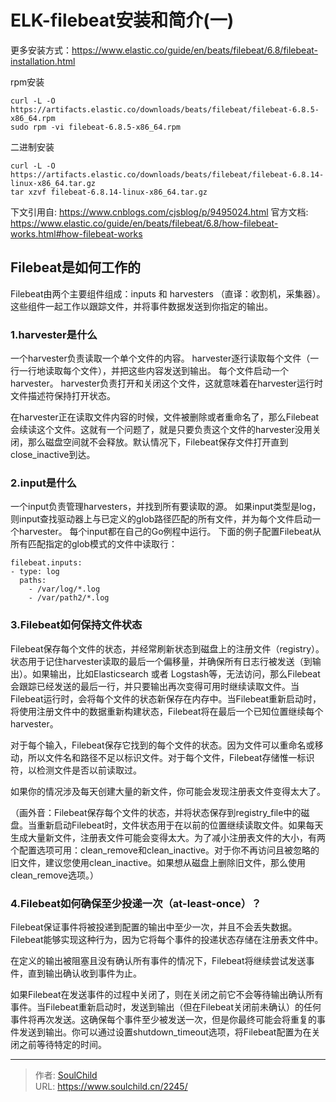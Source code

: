 # ELK-filebeat安装和简介(一)

<!--more-->
更多安装方式：https://www.elastic.co/guide/en/beats/filebeat/6.8/filebeat-installation.html

rpm安装
```
curl -L -O https://artifacts.elastic.co/downloads/beats/filebeat/filebeat-6.8.5-x86_64.rpm
sudo rpm -vi filebeat-6.8.5-x86_64.rpm
```

二进制安装
```
curl -L -O https://artifacts.elastic.co/downloads/beats/filebeat/filebeat-6.8.14-linux-x86_64.tar.gz
tar xzvf filebeat-6.8.14-linux-x86_64.tar.gz
```

下文引用自: https://www.cnblogs.com/cjsblog/p/9495024.html
官方文档: https://www.elastic.co/guide/en/beats/filebeat/6.8/how-filebeat-works.html#how-filebeat-works
## Filebeat是如何工作的
Filebeat由两个主要组件组成：inputs 和  harvesters （直译：收割机，采集器）。这些组件一起工作以跟踪文件，并将事件数据发送到你指定的输出。

### 1.harvester是什么
一个harvester负责读取一个单个文件的内容。
harvester逐行读取每个文件（一行一行地读取每个文件），并把这些内容发送到输出。
每个文件启动一个harvester。
harvester负责打开和关闭这个文件，这就意味着在harvester运行时文件描述符保持打开状态。

在harvester正在读取文件内容的时候，文件被删除或者重命名了，那么Filebeat会续读这个文件。这就有一个问题了，就是只要负责这个文件的harvester没用关闭，那么磁盘空间就不会释放。默认情况下，Filebeat保存文件打开直到close_inactive到达。


### 2.input是什么
一个input负责管理harvesters，并找到所有要读取的源。
如果input类型是log，则input查找驱动器上与已定义的glob路径匹配的所有文件，并为每个文件启动一个harvester。
每个input都在自己的Go例程中运行。
下面的例子配置Filebeat从所有匹配指定的glob模式的文件中读取行：
```
filebeat.inputs:
- type: log
  paths:
    - /var/log/*.log
    - /var/path2/*.log
```

### 3.Filebeat如何保持文件状态

Filebeat保存每个文件的状态，并经常刷新状态到磁盘上的注册文件（registry）。状态用于记住harvester读取的最后一个偏移量，并确保所有日志行被发送（到输出）。如果输出，比如Elasticsearch 或者 Logstash等，无法访问，那么Filebeat会跟踪已经发送的最后一行，并只要输出再次变得可用时继续读取文件。当Filebeat运行时，会将每个文件的状态新保存在内存中。当Filebeat重新启动时，将使用注册文件中的数据重新构建状态，Filebeat将在最后一个已知位置继续每个harvester。

对于每个输入，Filebeat保存它找到的每个文件的状态。因为文件可以重命名或移动，所以文件名和路径不足以标识文件。对于每个文件，Filebeat存储惟一标识符，以检测文件是否以前读取过。

如果你的情况涉及每天创建大量的新文件，你可能会发现注册表文件变得太大了。

（画外音：Filebeat保存每个文件的状态，并将状态保存到registry_file中的磁盘。当重新启动Filebeat时，文件状态用于在以前的位置继续读取文件。如果每天生成大量新文件，注册表文件可能会变得太大。为了减小注册表文件的大小，有两个配置选项可用：clean_remove和clean_inactive。对于你不再访问且被忽略的旧文件，建议您使用clean_inactive。如果想从磁盘上删除旧文件，那么使用clean_remove选项。）

### 4.Filebeat如何确保至少投递一次（at-least-once）？

Filebeat保证事件将被投递到配置的输出中至少一次，并且不会丢失数据。Filebeat能够实现这种行为，因为它将每个事件的投递状态存储在注册表文件中。

在定义的输出被阻塞且没有确认所有事件的情况下，Filebeat将继续尝试发送事件，直到输出确认收到事件为止。

如果Filebeat在发送事件的过程中关闭了，则在关闭之前它不会等待输出确认所有事件。当Filebeat重新启动时，发送到输出（但在Filebeat关闭前未确认）的任何事件将再次发送。这确保每个事件至少被发送一次，但是你最终可能会将重复的事件发送到输出。你可以通过设置shutdown_timeout选项，将Filebeat配置为在关闭之前等待特定的时间。







---

> 作者: [SoulChild](https://www.soulchild.cn)  
> URL: https://www.soulchild.cn/2245/  

